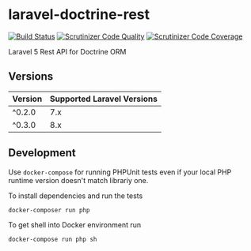 # laravel-doctrine-rest

[![Build Status](https://travis-ci.org/R3VoLuT1OneR/laravel-doctrine-rest.svg?branch=master)](https://travis-ci.org/R3VoLuT1OneR/laravel-doctrine-rest)
[![Scrutinizer Code Quality](https://scrutinizer-ci.com/g/R3VoLuT1OneR/laravel-doctrine-rest/badges/quality-score.png?b=master)](https://scrutinizer-ci.com/g/R3VoLuT1OneR/laravel-doctrine-rest?branch=master)
[![Scrutinizer Code Coverage](https://scrutinizer-ci.com/g/R3VoLuT1OneR/laravel-doctrine-rest/badges/coverage.png?b=master)](https://scrutinizer-ci.com/g/R3VoLuT1OneR/laravel-doctrine-rest?branch=master)

Laravel 5 Rest API for Doctrine ORM

## Versions

Version | Supported Laravel Versions
:---------|:----------
^0.2.0 | 7.x
^0.3.0 | 8.x

## Development
Use `docker-compose` for running PHPUnit tests even if your local PHP runtime version doesn't match librariy one.

To install dependencies and run the tests
```shell
docker-composer run php
```

To get shell into Docker environment run
```shell
docker-compose run php sh
```